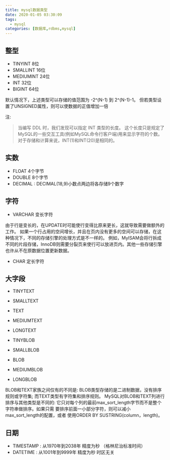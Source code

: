 ```yaml
---
title: mysql数据类型
date: 2020-01-05 03:30:09
tags: 
  - mysql
categories: [数据库,rdbms,mysql]
---
```



## 整型

- TINYINT    8位
- SMALLINT   16位
- MEDIUMINT  24位
- INT        32位
- BIGINT     64位

默认情况下，上述类型可以存储的值范围为 -2^(N-1) 到 2^(N-1)-1。
但若类型设置了UNSIGNED属性，则可以使数据的正值增加一倍

注: 
> 当编写 DDL 时，我们发现可以指定 INT 类型的长度。
> 这个长度只是规定了MySQL的一些交互工具(例如MySQL命令行客户端)用来显示字符的个数。对于存储和计算来说，INT(1)和INT(20)是相同的。

## 实数

- FLOAT  4个字节
- DOUBLE 8个字节
- DECIMAL : DECIMAL(18,9)小数点两边将各存储9个数字

## 字符

- VARCHAR 变长字符

由于行是变长的，在UPDATE时可能使行变得比原来更长，这就导致需要做额外的工作。
如果一个行占用的空间增长，并且在页内没有更多的空间可以存储，在这种情况下，不同的存储引擎的处理方式是不一样的。
例如，MyISAM会将行拆成不同的片段存储，InnoDB则需要分裂页来使行可以放进页内。其他一些存储引擎也许从不在原数据位置更新数据。

- CHAR 定长字符

## 大字段

- TINYTEXT
- SMALLTEXT
- TEXT
- MEDIUMTEXT
- LONGTEXT

- TINYBLOB
- SMALLBLOB
- BLOB
- MEDIUMBLOB
- LONGBLOB

BLOB和TEXT家族之间仅有的不同是: BLOB类型存储的是二进制数据，没有排序规则或字符集; 而TEXT类型有字符集和排序规则。
MySQL对BLOB和TEXT列进行排序与其他类型是不同的: 它只对每个列的最前max_sort_length字节而不是整个字符串做排序。如果只需 要排序前面一小部分字符，则可以减小max_sort_length的配置，或者 使用ORDER BY SUSTRING(column，length)。

## 日期

- TIMESTAMP : 从1970年到2038年 精度为秒 （格林尼治标准时间）
- DATETIME : 从1001年到9999年 精度为秒 时区无关